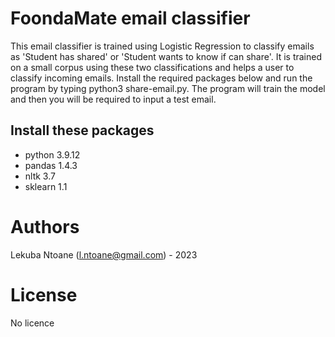 # FoondaMate email classifier
This email classifier is trained using Logistic Regression to classify emails as 'Student has shared' or 
'Student wants to know if can share'. It is trained on a small corpus using these two classifications and helps a user to classify
incoming emails. 
Install the required packages below and run the program by typing python3 share-email.py. The program will train the model and then you
will be required to input a test email.

## Install these packages
- python 3.9.12
- pandas 1.4.3
- nltk 3.7
- sklearn 1.1

# Authors
Lekuba Ntoane (l.ntoane@gmail.com) - 2023

# License
No licence